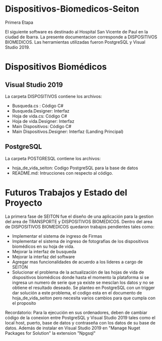 # Dispositivos-Biomedicos-Seiton
Primera Etapa 

El siguiente software es destinado al Hospital San Vicente de Paul en la ciudad de Ibarra. La presente documentacion corresponde a DISPOSITIVOS BIOMEDICOS.
Las herramientas utilizadas fueron PostgreSQL y Visual Studio 2019.

# Dispositivos Biomédicos

## Visual Studio 2019

La carpeta DISPOSITIVOS contiene los archivos:
- Busqueda.cs : Código C#
- Busqueda.Designer: Interfaz
- Hoja de vida.cs: Código C#
- Hoja de vida.Designer: Interfaz
- Main Dispositivos: Código C#
- Main Dispositivos.Designer: Interfaz (Landing Principal) 

## PostgreSQL

La carpeta POSTGRESQL contiene los archivos:

- hoja_de_vida_seiton: Codigo PostgreSQL para la base de datos 
- README.md: Intrucciones con respecto al código.

# Futuros Trabajos y Estado del Proyecto

La primera fase de SEITON fue el diseño de una aplicación para la gestion del area de TRANSPORTE y DISPOSITIVOS BIOMEDICOS. Dentro del area de DISPOSITIVOS BIOMEDICOS
quedaron trabajos pendientes tales como:
- Implementar el sistema de ingreso de Firmas
- Implementar el sistema de ingreso de fotografias de los dispositivos biomédicos en su hoja de vida.
- Mejorar la interfaz de busqueda
- Mejorar la interfaz del software
- Agregar mas funcionalidades de acuerdo a los lideres a cargo de SEITON
- Solucionar el problema de la actualización de las hojas de vida de dispositivos biomédicos donde hasta el momento la plataforma si se ingresa un numero de serie que ya existe se mesclan los datos y no se obtiene el resultado deseado. Se planteo en PostgreSQL con un trigger dar solución a este problema, el codigo esta en el documento de hoja_de_vida_seiton pero necesita varios cambios para que cumpla con el proposito

Recordatorio: Para la ejecución en sus ordenadores, deben de cambiar código de la conexion entre PostgreSQL y Visual Studio 2019 tales como el local host, puerto, base de datos y contraseña con los datos de su base de datos. Además de instalar en Visual Studio 2019 en "Manage Nuget Packages for Solution" la extension "Npgsql"

